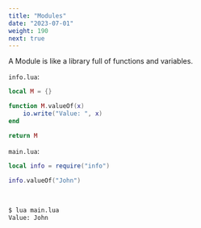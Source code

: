 ```yaml
---
title: "Modules"
date: "2023-07-01"
weight: 190
next: true
---
```


A Module is like a library full of functions and variables.

`info.lua`:

```lua
local M = {}

function M.valueOf(x)
    io.write("Value: ", x)
end

return M
```

`main.lua`:

```lua
local info = require("info")

info.valueOf("John")
```

<br>

```bash
$ lua main.lua
Value: John
```
